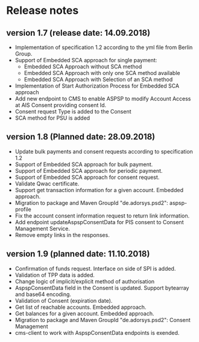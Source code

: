 # Release notes

## version 1.7 (release date: 14.09.2018)

- Implementation of specification 1.2 according to the yml file from Berlin Group.
- Support of Embedded SCA approach for single payment:
    -  Embedded SCA Approach without SCA method
    -  Embedded SCA Approach with only one SCA method available 
    -  Embedded SCA Approach with Selection of an SCA method 
- Implementation of Start Authorization Process for Embedded SCA approach
- Add new endpoint to CMS to enable ASPSP to modify Account Access at AIS Consent providing consent Id.
- Consent request Type is added to the Consent
- SCA method for PSU is added


## version 1.8 (Planned date: 28.09.2018)
- Update bulk payments and consent requests according to specification 1.2
- Support of Embedded SCA approach for bulk payment.
- Support of Embedded SCA approach for periodic payment.
- Support of Embedded SCA approach for consent request.
- Validate Qwac certificate.
- Support get transaction information for a given account. Embedded approach.
- Migration to package and Maven GroupId "de.adorsys.psd2": aspsp-profile 
- Fix the account consent information request to return link information.
- Add endpoint updateAspspConsentData for PIS consent to Consent Management Service.
- Remove empty links in the responses.


## version 1.9 (planned date: 11.10.2018)
- Confirmation of funds request. Interface on side of SPI is added.
- Validation of TPP data is added.
- Change logic of implicit/explicit method of authorisation
- AspspConsentData field in the Consent is updated. Support bytearray and base64 encoding.
- Validation of Consent (expiration date).
- Get list of reachable accounts. Embedded approach.
- Get balances for a given account. Embedded approach.
- Migration to package and Maven GroupId "de.adorsys.psd2": Consent Management
- cms-client to work with AspspConsentData endpoints is exended.


